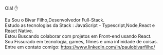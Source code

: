 Olá! :hand:


Eu Sou o Bivar Filho,Desenvolvedor Full-Stack.<br/>
Estudo as tecnologias da Stack : JavaScript - Typescript,Node,React e React Native.<br/>
Estou Buscando colaborar com projetos em Front-end usando React.<br/>
Sou Fissurado em tecnologia, games, filmes e uma infinidade de coisas.<br/>
Entre em contato comigo: https://www.linkedin.com/in/paulobivarfilho/




